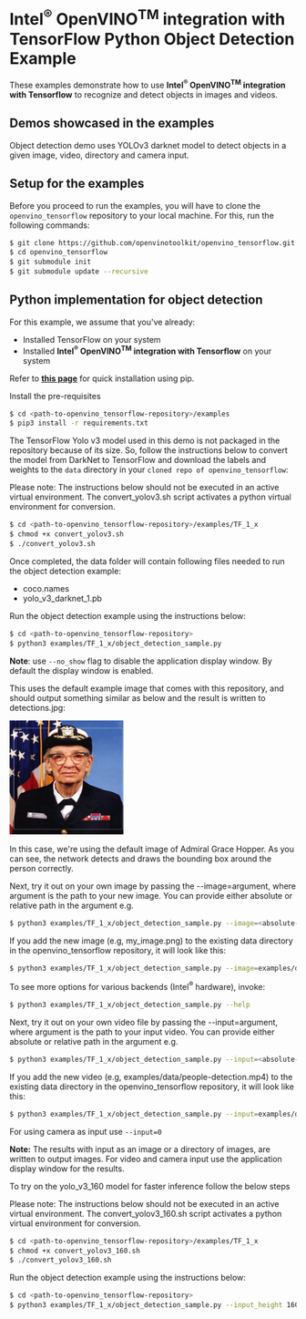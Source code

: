 # Intel<sup>®</sup> OpenVINO<sup>TM</sup> integration with TensorFlow Python Object Detection Example

These examples demonstrate how to use **Intel<sup>®</sup> </sup> OpenVINO<sup>TM</sup> integration with Tensorflow** to recognize and detect objects in images and videos.

## Demos showcased in the examples

 Object detection demo uses YOLOv3 darknet model to detect objects in a given image, video, directory and camera input.

## Setup for the examples

Before you proceed to run the examples, you will have to clone the `openvino_tensorflow` repository to your local machine. For this, run the following commands:

```bash
$ git clone https://github.com/openvinotoolkit/openvino_tensorflow.git
$ cd openvino_tensorflow
$ git submodule init
$ git submodule update --recursive
```

## Python implementation for object detection

For this example, we assume that you've already:

* Installed TensorFlow on your system
* Installed **Intel<sup>®</sup> </sup> OpenVINO<sup>TM</sup> integration with Tensorflow** on your system

Refer to [**this page**](https://github.com/openvinotoolkit/openvino_tensorflow#installation) for quick installation using pip.

Install the pre-requisites
```bash
$ cd <path-to-openvino_tensorflow-repository>/examples
$ pip3 install -r requirements.txt
```

The TensorFlow Yolo v3 model used in this demo is not packaged in the repository because of its size. So, follow the instructions below to convert the model from DarkNet to TensorFlow and download the labels and weights to the `data` directory in your `cloned repo of openvino_tensorflow`:

Please note: The instructions below should not be executed in an active virtual environment. The convert_yolov3.sh script activates a python virtual environment for conversion.

```bash
$ cd <path-to-openvino_tensorflow-repository>/examples/TF_1_x
$ chmod +x convert_yolov3.sh
$ ./convert_yolov3.sh
```

Once completed, the data folder will contain following files needed to run the object detection example:

* coco.names
* yolo_v3_darknet_1.pb

Run the object detection example using the instructions below:

```bash
$ cd <path-to-openvino_tensorflow-repository>
$ python3 examples/TF_1_x/object_detection_sample.py
```

**Note**: use ```--no_show``` flag to disable the application display window. By default the display window is enabled.

This uses the default example image that comes with this repository, and should
output something similar as below and the result is written to detections.jpg:


<p align="left">
  <img src="../data/detections.jpg" width="200" height="200"
</p>

In this case, we're using the default image of Admiral Grace Hopper. As you can see, the network detects and draws the bounding box around the person correctly.

Next, try it out on your own image by passing the --image=argument, where argument is the path to your new image. You can provide either absolute or relative path in the argument e.g.

```bash
$ python3 examples/TF_1_x/object_detection_sample.py --image=<absolute-or-relative-path-to-your-image>
```

If you add the new image (e.g, my_image.png) to the existing data directory in the openvino_tensorflow repository, it will look like this:

```bash
$ python3 examples/TF_1_x/object_detection_sample.py --image=examples/data/my_image.png
```

To see more options for various backends (Intel<sup>®</sup> hardware), invoke:
```bash
$ python3 examples/TF_1_x/object_detection_sample.py --help
```

Next, try it out on your own video file by passing the --input=argument, where argument is the path to your input video. You can provide either absolute or relative path in the argument  e.g.

```bash
$ python3 examples/TF_1_x/object_detection_sample.py --input=<absolute-or-relative-path-to-your-video-file>
```
If you add the new video (e.g, examples/data/people-detection.mp4) to the existing data directory in the openvino_tensorflow repository, it will look like this:

```bash
$ python3 examples/TF_1_x/object_detection_sample.py --input=examples/data/people-detection.mp4
```

For using camera as input use ```--input=0```

**Note:** The results with input as an image or a directory of images, are written to output images. For video and camera input use the application display window for the results.

To try on the yolo_v3_160 model for faster inference follow the below steps

Please note: The instructions below should not be executed in an active virtual environment. The convert_yolov3_160.sh script activates a python virtual environment for conversion.

```bash
$ cd <path-to-openvino_tensorflow-repository>/examples/TF_1_x
$ chmod +x convert_yolov3_160.sh
$ ./convert_yolov3_160.sh
```

Run the object detection example using the instructions below:

```bash
$ cd <path-to-openvino_tensorflow-repository>
$ python3 examples/TF_1_x/object_detection_sample.py --input_height 160 --input_width 160 --graph "examples/TF_1_x/yolo_v3_160.pb" --input_layer "inputs" --output_layer "output_boxes" --labels "examples/data/coco.names"
```
